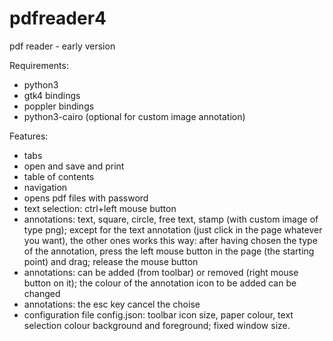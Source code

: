 # pdfreader4
pdf reader - early version

Requirements:
- python3
- gtk4 bindings
- poppler bindings
- python3-cairo (optional for custom image annotation)

Features:
- tabs
- open and save and print
- table of contents
- navigation
- opens pdf files with password
- text selection: ctrl+left mouse button
- annotations: text, square, circle, free text, stamp (with custom image of type png); except for the text annotation (just click in the page whatever you want), the other ones works this way: after having chosen the type of the annotation, press the left mouse button in the page (the starting point) and drag; release the mouse button
- annotations: can be added (from toolbar) or removed (right mouse button on it); the colour of the annotation icon to be added can be changed
- annotations: the esc key cancel the choise
- configuration file config.json: toolbar icon size, paper colour, text selection colour background and foreground; fixed window size.

